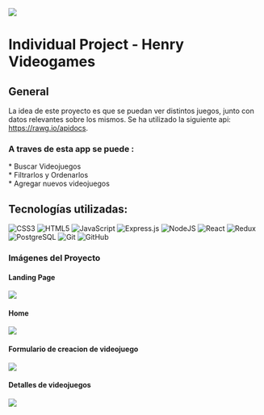 <p align='left'>
    <img src='https://static.wixstatic.com/media/85087f_0d84cbeaeb824fca8f7ff18d7c9eaafd~mv2.png/v1/fill/w_160,h_30,al_c,q_85,usm_0.66_1.00_0.01/Logo_completo_Color_1PNG.webp' </img>
</p>

# Individual Project - Henry Videogames

## General 
La idea de este proyecto es que se puedan ver distintos juegos, junto con datos relevantes sobre los mismos. Se ha utilizado la siguiente api: https://rawg.io/apidocs. 
<h3>A traves de esta app se puede :</h3>
* Buscar Videojuegos <br/>
* Filtrarlos y Ordenarlos <br/>
* Agregar nuevos videojuegos

## Tecnologías utilizadas:
![CSS3](https://img.shields.io/badge/CCS3-%231572B6.svg?style=flat-square&logo=css3&logoColor=white) 
![HTML5](https://img.shields.io/badge/HTML5-%23E34F26.svg?style=flat-square&logo=html5&logoColor=white) 
![JavaScript](https://img.shields.io/badge/JavaScript-%23323330.svg?style=flat-square&logo=javascript&logoColor=%23F7DF1E) 
![Express.js](https://img.shields.io/badge/Express.js-%23404d59.svg?style=flat-square&logo=express&logoColor=%2361DAFB) 
![NodeJS](https://img.shields.io/badge/node.js-6DA55F?style=flat-square&logo=node.js&logoColor=white) 
![React](https://img.shields.io/badge/React-%2320232a.svg?style=flat-square&logo=react&logoColor=%2361DAFB) 
![Redux](https://img.shields.io/badge/Redux-%23593d88.svg?style=flat-square&logo=redux&logoColor=white) 
![PostgreSQL](https://img.shields.io/badge/PostgreSQL-%23316192.svg?style=flat-square&logo=postgresql&logoColor=white)
![Git](https://img.shields.io/badge/-Git-black?style=flat-square&logo=git)
![GitHub](https://img.shields.io/badge/-GitHub-181717?style=flat-square&logo=github)


<h3>Imágenes del Proyecto</h3> 
<h4>Landing Page</h2>
<img src ="https://media.discordapp.net/attachments/961831653624381440/1019707611995721738/foto1.png?width=851&height=375" />
<h4>Home</h2>
<img src="https://media.discordapp.net/attachments/961831653624381440/1019707612314476635/foto2.png?width=857&height=375" />
<h4>Formulario de creacion de videojuego</h2>
<img src="https://media.discordapp.net/attachments/961831653624381440/1019707612666789998/foto3.png?width=855&height=375" />
<h4>Detalles de videojuegos</h2>
<img src="https://media.discordapp.net/attachments/961831653624381440/1019707612989771836/foto4.png?width=857&height=375" />
